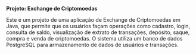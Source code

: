 **Projeto: Exchange de Criptomoedas**

Este é um projeto de uma aplicação de Exchange de Criptomoedas em Java, 
que permite que os usuários façam operações como cadastro, login, consulta de saldo, visualização de extrato de transações, depósito, saque, compra e venda de criptomoedas. 
O sistema utiliza um banco de dados PostgreSQL para armazenamento de dados de usuários e transações.
